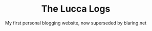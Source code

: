 ---
title: The Lucca Logs
subtitle: My first personal blogging website, now superseded by blaring.net
slug: lucca-logs
main-image: /images/portfolio/lucca-logs/home.png
source: https://github.com/ChromeUniverse/Personal-website
article: website2.0
tech: [vue, css, js, node]
images: [
  /images/portfolio/lucca-logs/home.png, 
  /images/portfolio/lucca-logs/articles-list.png, 
  /images/portfolio/lucca-logs/vue-and-improved.png,
  /images/portfolio/lucca-logs/tank-battle.png,
  /images/portfolio/lucca-logs/random-1.png,
  /images/portfolio/lucca-logs/elo-rating.png,
  /images/portfolio/lucca-logs/me-1.png,
  /images/portfolio/lucca-logs/topsters.png,
  /images/portfolio/lucca-logs/1.0.png,
  /images/portfolio/lucca-logs/random-2.png,
  /images/portfolio/lucca-logs/random-3.png,
]
---